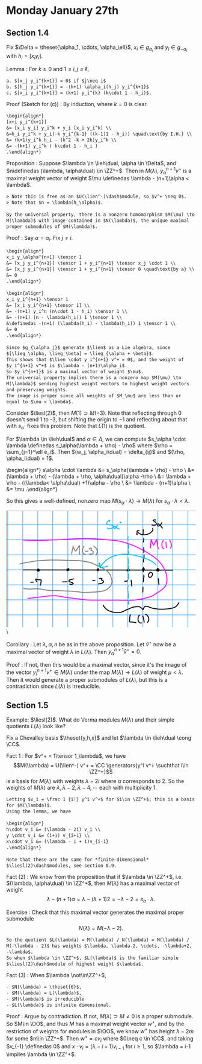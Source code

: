 # Monday January 27th

## Section 1.4

Fix $\Delta = \theset{\alpha_1, \cdots, \alpha_\ell}$, $x_i \in g_{\alpha_i}$ and $y_i \in g_{-\alpha_i}$ with $h_i = [x_i y_i]$.

Lemma
: For $k\geq 0$ and $1 \leq i, j \leq \ell$,

	a. $[x_j y_i^{k+1}] = 0$ if $j\neq i$
	b. $[h_j y_i^{k+1}] = -(k+1) \alpha_i(h_j) y_i^{k+1}$
	c. $[x_i y_i^{k+1}] = (k+1) y_i^{k} (k\cdot 1 - h_i)$.

Proof (Sketch for (c))
: 	By induction, where $k=0$ is clear.

	\begin{align*}
	[x+i y_i^{k+1}]
	&= [x_i y_i] y_i^k + y_i [x_i y_i^k] \\
	&=h_i y_i^k + y_i(-k y_i^{k-1} ((k-1)1 - h_i)) \quad\text{by I.H.} \\
	&= (k+1)y_i^k h_i - (k^2 -k + 2k)y_i^k \\
	&= -(k+1) y_i^k ( k\cdot 1 - h_i )
	.\end{align*}

Proposition
: Suppose $\lambda \in \lieh\dual, \alpha \in \Delta$, and $n\definedas (\lambda, \alpha\dual) \in \ZZ^+$.
	Then in $M(\lambda)$, $y_\alpha^{n+1} v^+$ is a maximal weight vector of weight $\mu \definedas \lambda - (n+1)\alpha < \lambda$.

	> Note this is free as an $U(\lien^-)\dash$module, so $v^+ \neq 0$.
	> Note that $n = \lambda(h_\alpha)$.

	By the universal property, there is a nonzero homomorphism $M(\mu) \to M(\lambda)$ with image contained in $N(\lambda)$, the unique maximal proper submodules of $M(\lambda)$.

Proof
: Say $\alpha = \alpha_i$.
	Fix $j\neq i$.

	\begin{align*}
	x_i y_\alpha^{n+1} \tensor 1 
	&= [x_j y_i^{n+1}] \tensor 1 + y_i^{n+1} \tensor x_j \cdot 1 \\
	&= [x_j y_i^{n+1}] \tensor 1 + y_i^{n+1} \tensor 0 \quad\text{by a} \\
	&= 0
	.\end{align*}

	\begin{align*}
	x_i y_i^{n+1} \tensor 1 
	&= [x_i y_i^{n+1} \tensor 1] \\
	&= -(n+1) y_i^n (n\cdot 1 - h_i) \tensor 1 \\
	&= -(n+1) (n - \lambda(h_i)) 1 \tensor 1 \\
	&\definedas -(n+1) (\lambda(h_i) - \lambda(h_i)) 1 \tensor 1 \\
	&= 0
	.\end{align*}

	Since $g_{\alpha_j}$ generate $\lien$ as a Lie algebra, since $[\lieg_\alpha, \lieg_\beta] = \lieg_{\alpha + \beta}$.
	This shows that $\lien \cdot y_i^{n+1} v^+ = 0$, and the weight of $y_i^{n+1} v^+$ is $\lambda - (n+1)\alpha_i$.
	So $y_i^{n+1}$ is a maximal vector of weight $\mu$.
	The universal property implies there is a nonzero map $M(\mu) \to M(\lambda)$ sending highest weight vectors to highest weight vectors and preserving weights.
	The image is proper since all weights of $M_\mu$ are less than or equal to $\mu < \lambda$.

Consider $\liesl(2)$, then $M(1) \supset M(-3)$.
Note that reflecting through 0 doesn't send 1 to -3, but shifting the origin to $-1$ and reflecting about that with $s_\alpha \cdot$ fixes this problem.
Note that $L(1)$ is the quotient.

For $\lambda \in \lieh\dual$ and $\alpha \in \Delta$, we can compute $s_\alpha \cdot \lambda \definedas s_\alpha(\lambda + \rho) - \rho$ where $\rho = \sum_{j=1}^\ell e_i$.
Then $(w_j, \alpha_i\dual) = \delta_{ij}$ and $(\rho, \alpha_i\dual) = 1$.

\begin{align*}
s\alpha \cdot \lambda 
&= s_\alpha(\lambda + \rho) - \rho \\
&= (\lambda + \rho) - (\lambda + \rho, \alpha\dual)\alpha -\rho \\
&= \lambda + \rho - ((\lambda< \alpha\dual) +1)\alpha - \rho \\
&= \lambda - (n+1)\alpha \\
&= \mu
.\end{align*}

So this gives a well-defined, nonzero map $M(s_\alpha \cdot \lambda) \to M(\lambda)$ for $s_\alpha \cdot \lambda < \lambda$.

![Image](figures/2020-01-27-09:35.png)\

Corollary
: Let $\lambda, \alpha, n$ be as in the above proposition.
	Let $\bar v^+$ now be a maximal vector of weight $\lambda$ in $L(\lambda)$.
	Then $y_\alpha^{n+1} \bar v^+ = 0$.

Proof
: If not, then this would be a maximal vector, since it's the image of the vector $y_i^{n+1}v^+ \in M(\lambda)$ under the map $M(\lambda) \to L(\lambda)$ of weight $\mu < \lambda$.
	Then it would generate a proper submodules of $L(\lambda)$, but this is a contradiction since $L(\lambda)$ is irreducible.


## Section 1.5

Example: $\liesl(2)$.
What do Verma modules $M(\lambda)$ and their simple quotients $L(\lambda)$ look like?

Fix a Chevalley basis $\theset{y,h,x}$ and let $\lambda \in \lieh\dual \cong \CC$.

Fact 1
: For $v^+ = 1\tensor 1_\lambda$, we have $$M(\lambda) = U(\lien^-) v^+ = \CC \generators{y^i v^+ \suchthat i\in \ZZ^+}$$ is a basis for $M(\lambda)$ with weights $\lambda - 2i$ where $\alpha$ corresponds to 2.
	So the weights of $M(\lambda)$ are $\lambda, \lambda-2, \lambda-4, \cdots$ each with multiplicity 1.

	Letting $v_i = \frac 1 {i!} y^i v^+$ for $i\in \ZZ^+$; this is a basis for $M(\lambda)$.
	Using the lemma, we have

	\begin{align*}
	h\cdot v_i &= (\lambda - 2i) v_i \\
	y \cdot v_i &= (i+1) v_{i+1} \\
	x\cdot v_i &= (\lambda - i + 1)v_{i-1} 
	.\end{align*}

	Note that these are the same for *finite-dimensional* $\liesl(2)\dash$modules, see section 0.9.

Fact (2)
: We know from the proposition that if $\lambda \in \ZZ^+$, i.e. $(\lambda, \alpha\dual) \in \ZZ^+$, then $M(\lambda)$ has a maximal vector of weight $$\lambda - (n+1)\alpha = \lambda - (\lambda+1)2 = -\lambda-2 = s_\alpha \cdot \lambda.$$

Exercise
: Check that this maximal vector generates the maximal proper submodule $$N(\lambda) = M(-\lambda - 2).$$

	So the quotient $L(\lambda) = M(\lambda) / N(\lambda) = M(\lambda) / M(-\lambda - 2)$ has weights $\lambda, \lambda-2, \cdots, -\lambda+2, -\lambda$.
	So when $\lambda \in \ZZ^+$, $L(\lambda)$ is the familiar simple $\liesl(2)\dash$module of highest weight $\lambda$.

Fact (3)
: When $\lambda \not\in\ZZ^+$,

	- $N(\lambda) = \theset{0}$,
	- $M(\lambda) = L(\lambda)$,
	- $M(\lambda)$ is irreducible
	- $L(\lambda)$ is infinite dimensional.


Proof
: Argue by contradiction.
	If not, $M(\lambda) \supset M \neq 0$ is a proper submodule.
	So $M\in \OO$, and thus $M$ has a maximal weight vector $w^+$, and by the restriction of weights for modules in $\OO$, we know $w^+$ has height $\lambda - 2m$ for some $m\in \ZZ^+$.
	Then $w^+ = c v_i$ where $0\neq c \in \CC$, and taking $v_{-1} \definedas 0$ and $x\cdot v_i = (\lambda - i + 1)v_{i-1}$ for $i\geq 1$, so $\lambda = i-1 \implies \lambda \in \ZZ^+$.
